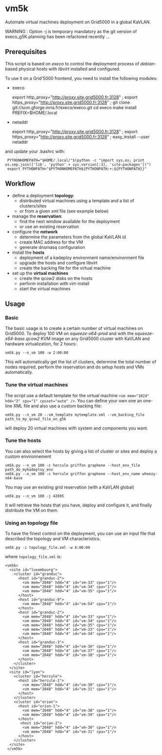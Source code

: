 vm5k
==============

Automate virtual machines deployment on Grid5000 in a global KaVLAN.

WARNING : Option -j is temporary mandatory as the git version of execo_g5K.planning has been refactored recently ...

## Prerequisites
This script is based on *execo* to control the deployment process of *debian*-based physical hosts
with *libvirt* installed and configured. 

To use it on a Grid'5000 frontend, you need to install the following modules:
- execo


    export http_proxy="http://proxy.site.grid5000.fr:3128" ; export https_proxy="http://proxy.site.grid5000.fr:3128" ;
    git clone git://scm.gforge.inria.fr/execo/execo.git
    cd execo
    make install PREFIX=$HOME/.local

- netaddr 


    export http_proxy="http://proxy.site.grid5000.fr:3128" ; export https_proxy="http://proxy.site.grid5000.fr:3128" ; easy_install --user netaddr

and update your .bashrc with:

     PYTHONHOMEPATH="$HOME/.local/"$(python -c "import sys,os; print os.sep.join(['lib', 'python' + sys.version[:3], 'site-packages'])")
     export PYTHONPATH="$PYTHONHOMEPATH${PYTHONPATH:+:${PYTHONPATH}}"
     
     
## Workflow
* define a deployment **topology**:
  * distributed virtual machines using a template and a list of clusters/sites
  * or from a given xml file (see example below)
* manage the **reservation**:
  * find the next window available for the deployment
  * or use an existing reservation
* configure the **network** 
  * determine the parameters from the global KaVLAN id
  * create MAC address for the VM
  * generate dnsmasq configuration
* install the **hosts**
  * deployment of a kadeploy environment name/environment file
  * upgrade the hosts and configure libvirt
  * create the backing file for the virtual machine
* set up the **virtual machines**
  * create the qcow2 disks on the hosts
  * perform installation with virt-install
  * start the virtual machines

## Usage

### Basic
The basic usage is to create a certain number of virtual machines on Grid5000.
To deploy 100 VM on *squeeze-x64-prod* and with the *squeeze-x64-base.qcow2* KVM image
on any Grid5000 cluster with KaVLAN and hardware virtualization, for 2 hours:

    vm5k.py --n_vm 100 -w 2:00:00

This will automatically get the list of clusters, determine the total number of nodes required,
perform the reservation and do setup hosts and VMs automatically.

### Tune the virtual machines
The script use a default template for the virtual machine `<vm mem="1024" hdd="2" cpu="1" cpuset="auto" />`.
You can define your own one an one-line XML file and also use a custom backing file:

    vm5k.py --n_vm 20 --vm_template mytemplate.xml --vm_backing_file path_to_my_qcow2_file_on_g5k

will deploy 20 virtual machines with system and components you want.

### Tune the hosts 
You can also select the hosts by giving a list of cluster or sites and deploy a custom environnement

    vm5k.py --n_vm 100 -c hercule griffon graphene --host_env_file path_do_mykadeploy_env
    vm5k.py --n_vm 100 -c hercule griffon graphene --host_env_name wheezy-x64-base
    
You may use an existing grid reservation (with a KaVLAN global) 
    
    vm5k.py --n_vm 100 -j 42895

It will retrieve the hosts that you have, deploy and configure it, and finally distribute the VM on them.
   
### Using an topology file
To have the finest control on the deployment, you can use an input file that described the topology and VM 
characteristics. 

    vm5k.py -i topology_file.xml -w 6:00:00
    
where `topology_file.xml` is:

    <vm5k>
      <site id="luxembourg">
        <cluster id="granduc">
          <host id="granduc-2">
            <vm mem="2048" hdd="4" id="vm-33" cpu="1"/>
            <vm mem="2048" hdd="4" id="vm-34" cpu="1"/>
            <vm mem="2048" hdd="4" id="vm-35" cpu="1"/>
          </host>
          <host id="granduc-9">
            <vm mem="2048" hdd="4" id="vm-54" cpu="1"/>
          </host>
          <host id="granduc-2">
            <vm mem="2048" hdd="4" id="vm-33" cpu="1"/>
            <vm mem="2048" hdd="4" id="vm-34" cpu="1"/>
            <vm mem="2048" hdd="4" id="vm-35" cpu="1"/>
            <vm mem="2048" hdd="4" id="vm-33" cpu="1"/>
            <vm mem="2048" hdd="4" id="vm-34" cpu="1"/>
          </host>
          <host id="granduc-3">
            <vm mem="2048" hdd="4" id="vm-36" cpu="1"/>
            <vm mem="2048" hdd="4" id="vm-37" cpu="1"/>
            <vm mem="2048" hdd="4" id="vm-38" cpu="1"/>
          </host>      
        </cluster>
      </site>
      <site id="lyon">
        <cluster id="hercule">
          <host id="hercule-1">
            <vm mem="2048" hdd="4" id="vm-30" cpu="1"/>
            <vm mem="2048" hdd="4" id="vm-31" cpu="1"/>
          </host>    
        </cluster>
        <cluster id="orion">
          <host id="orion-1">
            <vm mem="2048" hdd="4" id="vm-38" cpu="1"/>
            <vm mem="2048" hdd="4" id="vm-39" cpu="1"/>
          </host>
           <host id="orion-2">
            <vm mem="2048" hdd="4" id="vm-30" cpu="1"/>
            <vm mem="2048" hdd="4" id="vm-31" cpu="1"/>
          </host>
        </cluster>
      </site>
     </vm5k>
     
     



